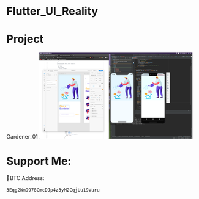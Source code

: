 # Flutter_UI_Reality



# Project
   
  Gardener_01 <img src="gardener_01/process/day1.png" width="400">   





# Support Me:

 🧧BTC Address:
 
    3Eqg2Wm9978CmcDJp4z3yM2CqjUu19Vuru

    
